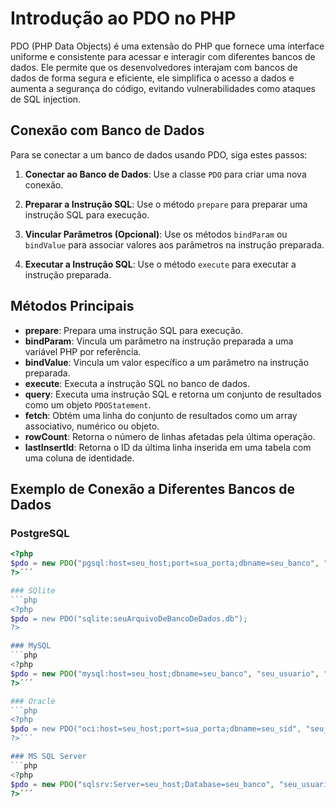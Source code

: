 # Introdução ao PDO no PHP

PDO (PHP Data Objects) é uma extensão do PHP que fornece uma interface uniforme e consistente para acessar e interagir com diferentes bancos de dados. Ele permite que os desenvolvedores interajam com bancos de dados de forma segura e eficiente, ele simplifica o acesso a dados e aumenta a segurança do código, evitando vulnerabilidades como ataques de SQL injection.

## Conexão com Banco de Dados

Para se conectar a um banco de dados usando PDO, siga estes passos:

1. **Conectar ao Banco de Dados**: Use a classe `PDO` para criar uma nova conexão.

2. **Preparar a Instrução SQL**: Use o método `prepare` para preparar uma instrução SQL para execução.

3. **Vincular Parâmetros (Opcional)**: Use os métodos `bindParam` ou `bindValue` para associar valores aos parâmetros na instrução preparada.

4. **Executar a Instrução SQL**: Use o método `execute` para executar a instrução preparada.

## Métodos Principais

- **prepare**: Prepara uma instrução SQL para execução.
- **bindParam**: Vincula um parâmetro na instrução preparada a uma variável PHP por referência.
- **bindValue**: Vincula um valor específico a um parâmetro na instrução preparada.
- **execute**: Executa a instrução SQL no banco de dados.
- **query**: Executa uma instrução SQL e retorna um conjunto de resultados como um objeto `PDOStatement`.
- **fetch**: Obtém uma linha do conjunto de resultados como um array associativo, numérico ou objeto.
- **rowCount**: Retorna o número de linhas afetadas pela última operação.
- **lastInsertId**: Retorna o ID da última linha inserida em uma tabela com uma coluna de identidade.

## Exemplo de Conexão a Diferentes Bancos de Dados

### PostgreSQL

```php
<?php
$pdo = new PDO("pgsql:host=seu_host;port=sua_porta;dbname=seu_banco", "seu_usuario", "sua_senha");
?>´´´

### SQlite
```php
<?php
$pdo = new PDO("sqlite:seuArquivoDeBancoDeDados.db");
?>

### MySQL
```php
<?php
$pdo = new PDO("mysql:host=seu_host;dbname=seu_banco", "seu_usuario", "sua_senha");
?>´´´

### Oracle
```php
<?php
$pdo = new PDO("oci:host=seu_host;port=sua_porta;dbname=seu_sid", "seu_usuario", "sua_senha");
?>´´´

### MS SQL Server
```php
<?php
$pdo = new PDO("sqlsrv:Server=seu_host;Database=seu_banco", "seu_usuario", "sua_senha");
?>´´´
